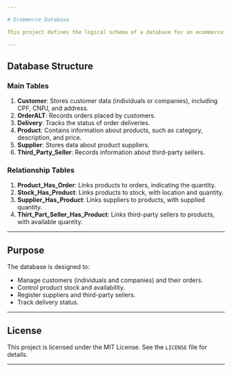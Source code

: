 ```yaml
---

# Ecommerce Database

This project defines the logical schema of a database for an ecommerce system. The goal is to manage information about customers, orders, products, suppliers, stock, and deliveries, providing a solid foundation for ecommerce operations.

---
```


## Database Structure

### Main Tables

1. **Customer**: Stores customer data (individuals or companies), including CPF, CNPJ, and address.
2. **OrderALT**: Records orders placed by customers.
3. **Delivery**: Tracks the status of order deliveries.
4. **Product**: Contains information about products, such as category, description, and price.
5. **Supplier**: Stores data about product suppliers.
6. **Third_Party_Seller**: Records information about third-party sellers.

### Relationship Tables

1. **Product_Has_Order**: Links products to orders, indicating the quantity.
2. **Stock_Has_Product**: Links products to stock, with location and quantity.
3. **Supplier_Has_Product**: Links suppliers to products, with supplied quantity.
4. **Thirt_Part_Seller_Has_Product**: Links third-party sellers to products, with available quantity.

---

## Purpose

The database is designed to:
- Manage customers (individuals and companies) and their orders.
- Control product stock and availability.
- Register suppliers and third-party sellers.
- Track delivery status.

---

## License

This project is licensed under the MIT License. See the `LICENSE` file for details.

---
